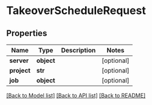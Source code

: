 # TakeoverScheduleRequest

## Properties
Name | Type | Description | Notes
------------ | ------------- | ------------- | -------------
**server** | **object** |  | [optional] 
**project** | **str** |  | [optional] 
**job** | **object** |  | [optional] 

[[Back to Model list]](../README.md#documentation-for-models) [[Back to API list]](../README.md#documentation-for-api-endpoints) [[Back to README]](../README.md)


